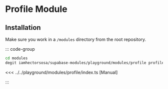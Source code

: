 # Profile Module

## Installation

Make sure you work in a `/modules` directory from the root repository.

::: code-group

```bash [Using degit]
cd modules
degit iamhectorsosa/supabase-modules/playground/modules/profile profile
```

<<< ../../playground/modules/profile/index.ts [Manual]

:::
